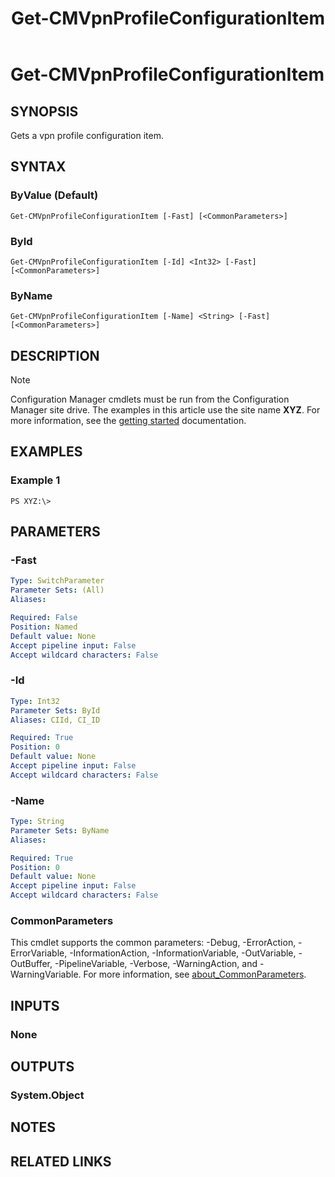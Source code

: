﻿---
description: Gets a vpn profile configuration item.
external help file: AdminUI.PS.Dcm-help.xml
Module Name: ConfigurationManager
ms.date: 05/02/2019
schema: 2.0.0
title: Get-CMVpnProfileConfigurationItem
---

# Get-CMVpnProfileConfigurationItem

## SYNOPSIS
Gets a vpn profile configuration item.

## SYNTAX

### ByValue (Default)
```
Get-CMVpnProfileConfigurationItem [-Fast] [<CommonParameters>]
```

### ById
```
Get-CMVpnProfileConfigurationItem [-Id] <Int32> [-Fast] [<CommonParameters>]
```

### ByName
```
Get-CMVpnProfileConfigurationItem [-Name] <String> [-Fast] [<CommonParameters>]
```

## DESCRIPTION

> [!NOTE]
> Configuration Manager cmdlets must be run from the Configuration Manager site drive.
> The examples in this article use the site name **XYZ**. For more information, see the
> [getting started](/powershell/sccm/overview) documentation.

## EXAMPLES

### Example 1
```
PS XYZ:\>
```

## PARAMETERS

### -Fast
```yaml
Type: SwitchParameter
Parameter Sets: (All)
Aliases:

Required: False
Position: Named
Default value: None
Accept pipeline input: False
Accept wildcard characters: False
```

### -Id
```yaml
Type: Int32
Parameter Sets: ById
Aliases: CIId, CI_ID

Required: True
Position: 0
Default value: None
Accept pipeline input: False
Accept wildcard characters: False
```

### -Name
```yaml
Type: String
Parameter Sets: ByName
Aliases:

Required: True
Position: 0
Default value: None
Accept pipeline input: False
Accept wildcard characters: False
```

### CommonParameters
This cmdlet supports the common parameters: -Debug, -ErrorAction, -ErrorVariable, -InformationAction, -InformationVariable, -OutVariable, -OutBuffer, -PipelineVariable, -Verbose, -WarningAction, and -WarningVariable. For more information, see [about_CommonParameters](https://docs.microsoft.com/powershell/module/microsoft.powershell.core/about/about_commonparameters?view=powershell-7).

## INPUTS

### None

## OUTPUTS

### System.Object
## NOTES

## RELATED LINKS
